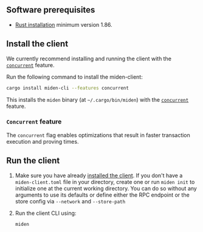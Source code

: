 ## Software prerequisites

- [Rust installation](https://www.rust-lang.org/tools/install) minimum version 1.86.

## Install the client

We currently recommend installing and running the client with the [`concurrent`](#concurrent-feature) feature.

Run the following command to install the miden-client:

```sh
cargo install miden-cli --features concurrent
```

This installs the `miden` binary (at `~/.cargo/bin/miden`) with the [`concurrent`](#concurrent-feature) feature.

### `Concurrent` feature

The `concurrent` flag enables optimizations that result in faster transaction execution and proving times.

## Run the client 

1. Make sure you have already [installed the client](#install-the-client). If you don't have a `miden-client.toml` file in your directory, create one or run `miden init` to initialize one at the current working directory. You can do so without any arguments to use its defaults or define either the RPC endpoint or the store config via `--network` and `--store-path`

2. Run the client CLI using:

    ```sh
    miden
    ```

